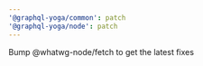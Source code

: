 ```yaml
---
'@graphql-yoga/common': patch
'@graphql-yoga/node': patch
---
```


Bump @whatwg-node/fetch to get the latest fixes
